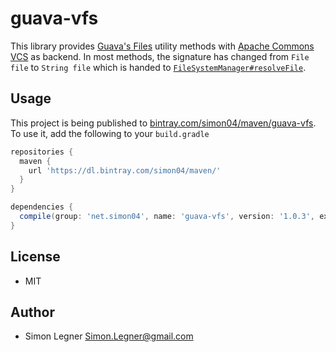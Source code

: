 guava-vfs
=========

This library provides [Guava's Files](http://docs.guava-libraries.googlecode.com/git/javadoc/com/google/common/io/Files.html) utility methods with [Apache Commons VCS](https://commons.apache.org/proper/commons-vfs/) as backend. In most methods, the signature has changed from `File file` to `String file` which is handed to [`FileSystemManager#resolveFile`](https://commons.apache.org/proper/commons-vfs/apidocs/org/apache/commons/vfs2/FileSystemManager.html#resolveFile(java.lang.String)).

Usage
-----
This project is being published to [bintray.com/simon04/maven/guava-vfs](https://bintray.com/simon04/maven/guava-vfs/). To use it, add the following to your `build.gradle`

```gradle
repositories {
  maven {
    url 'https://dl.bintray.com/simon04/maven/'
  }
}

dependencies {
  compile(group: 'net.simon04', name: 'guava-vfs', version: '1.0.3', ext: 'jar')
}
```

License
-------
* MIT

Author
------
* Simon Legner <Simon.Legner@gmail.com>
